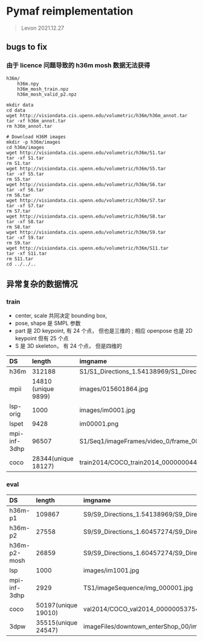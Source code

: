 # Pymaf reimplementation
> Levon 2021.12.27

## bugs to fix

### 由于 licence 问题导致的 h36m mosh 数据无法获得

```shell
h36m/
    h36m.npy
    h36m_mosh_train.npz
    h36m_mosh_valid_p2.npz
```

```shell
mkdir data
cd data
wget http://visiondata.cis.upenn.edu/volumetric/h36m/h36m_annot.tar
tar -xf h36m_annot.tar
rm h36m_annot.tar

# Download H36M images
mkdir -p h36m/images
cd h36m/images
wget http://visiondata.cis.upenn.edu/volumetric/h36m/S1.tar
tar -xf S1.tar
rm S1.tar
wget http://visiondata.cis.upenn.edu/volumetric/h36m/S5.tar
tar -xf S5.tar
rm S5.tar
wget http://visiondata.cis.upenn.edu/volumetric/h36m/S6.tar
tar -xf S6.tar
rm S6.tar
wget http://visiondata.cis.upenn.edu/volumetric/h36m/S7.tar
tar -xf S7.tar
rm S7.tar
wget http://visiondata.cis.upenn.edu/volumetric/h36m/S8.tar
tar -xf S8.tar
rm S8.tar
wget http://visiondata.cis.upenn.edu/volumetric/h36m/S9.tar
tar -xf S9.tar
rm S9.tar
wget http://visiondata.cis.upenn.edu/volumetric/h36m/S11.tar
tar -xf S11.tar
rm S11.tar
cd ../../..
```

## 异常复杂的数据情况


### train

+ center, scale 共同决定 bounding box,
+ pose, shape 是 SMPL 参数 
+ part 是 2D keypoint, 有 24 个点， 但也是三维的 ; 相应 openpose 也是 2D keypoint 但有 25 个点
+ S 是 3D skeleton， 有 24 个点， 但是四维的

DS | length | imgname | center | scale | pose | shape | part | S | openpose | has_smpl | maskname | partname | gender
:---- | :---- | :---- | :---- | :---- | :---- | :---- | :---- | :---- | :---- | :---- | :---- | :---- | :----
h36m | 312188 | S1/S1_Directions_1.54138969/S1_Directions_1.54138969_000001.jpg | 1 | 1 | 1 | 1 | 1 | 1 | | | | | 
mpii | 14810 (unique 9899) | images/015601864.jpg | 1 | 1 |  |  | 1 |  | 1 | | | | 
lsp-orig | 1000 | images/im0001.jpg | 1 | 1 |  |  | 1 |  | 1 | | | |
lspet | 9428 | im00001.png | 1 | 1 |  |  | 1 |  | 1 | | | |  
mpi-inf-3dhp | 96507 | S1/Seq1/imageFrames/video_0/frame_000001.jpg | 1 | 1 | 1 | 1 | 1 | 1 | 1 | 1 | | | 
coco | 28344(unique 18127) | train2014/COCO_train2014_000000044474.jpg | 1 | 1 |  |  | 1 |  | 1 | | | | 

### eval

DS | length | imgname | center | scale | pose | shape | part | S | openpose | has_smpl | maskname | partname | gender
:---- | :---- | :---- | :---- | :---- | :---- | :---- | :---- | :---- | :---- | :---- | :---- | :---- | :----
h36m-p1 | 109867 | S9/S9_Directions_1.54138969/S9_Directions_1.54138969_000001.jpg | 1 | 1 |  |  |  | 1 |  |  |  |  | 
h36m-p2 | 27558 | S9/S9_Directions_1.60457274/S9_Directions_1.60457274_000001.jpg | 1 | 1 |  |  |  | 1 |  |  |  |  | 
h36m-p2-mosh | 26859 | S9/S9_Directions_1.60457274/S9_Directions_1.60457274_000001.jpg | 1 | 1 | 1 | 1 | 1 | 1 |  |  |  |  | 
lsp | 1000 | images/im1001.jpg | 1 | 1 |  |  | 1 |  |  |  | 1 | 1 | 
mpi-inf-3dhp | 2929 | TS1/imageSequence/img_000001.jpg | 1 | 1 |  |  | 1 | 1 |  |  |  |  | 
coco | 50197(unique 19010) | val2014/COCO_val2014_000000537548.jpg | 1 | 1 |  |  | 1 |  |  |  |  |  | 
3dpw | 35515(unique 24547) | imageFiles/downtown_enterShop_00/image_00000.jpg | 1 | 1 | 1 | 1 |  |  |  |  |  |  | 1

